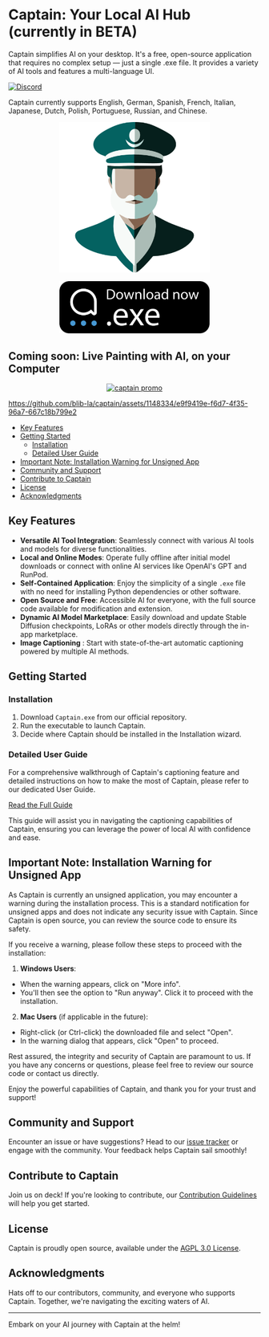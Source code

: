 # Captain: Your Local AI Hub (currently in BETA)

Captain simplifies AI on your desktop. It's a free, open-source application that requires no complex
setup — just a single .exe file. It provides a variety of AI tools and features a multi-language UI.

[![Discord](https://img.shields.io/discord/1091306623819059300?color=7289da&label=Discord&logo=discord&logoColor=fff&style=for-the-badge)](https://discord.com/invite/m3TBB9XEkb)

Captain currently supports English, German, Spanish, French, Italian, Japanese, Dutch, Polish,
Portuguese, Russian, and Chinese.

<p align="center">
    <img src="./docs/logo.png" alt="Download Captain" width="300">
</p>

<!-- releases -->
<p align="center">
  <a href="https://github.com/blib-la/captain/releases/download/v1.0.0-alpha.11/Captain-Setup-1.0.0-alpha.11.exe">
    <img src="./docs/download.svg" alt="Download Captain" width="300">
  </a>
</p>
<!-- releasesstop -->

## Coming soon: Live Painting with AI, on your Computer

<p align="center">
    <a href="https://www.youtube.com/watch?v=EbZMRe1Xgww"><img src="https://github.com/blib-la/captain/assets/1148334/24ffe548-6348-4517-9921-3a234f1e2705" alt="captain promo" /></a>
</p>

https://github.com/blib-la/captain/assets/1148334/e9f9419e-f6d7-4f35-96a7-667c18b799e2

<!-- toc -->

- [Key Features](#key-features)
- [Getting Started](#getting-started)
  * [Installation](#installation)
  * [Detailed User Guide](#detailed-user-guide)
- [Important Note: Installation Warning for Unsigned App](#important-note-installation-warning-for-unsigned-app)
- [Community and Support](#community-and-support)
- [Contribute to Captain](#contribute-to-captain)
- [License](#license)
- [Acknowledgments](#acknowledgments)

<!-- tocstop -->

## Key Features

-   **Versatile AI Tool Integration**: Seamlessly connect with various AI tools and models for
    diverse functionalities.
-   **Local and Online Modes**: Operate fully offline after initial model downloads or connect with
    online AI services like OpenAI's GPT and RunPod.
-   **Self-Contained Application**: Enjoy the simplicity of a single `.exe` file with no need for
    installing Python dependencies or other software.
-   **Open Source and Free**: Accessible AI for everyone, with the full source code available for
    modification and extension.
-   **Dynamic AI Model Marketplace**: Easily download and update Stable Diffusion checkpoints, LoRAs
    or other models directly through the in-app marketplace.
-   **Image Captioning** : Start with state-of-the-art automatic captioning powered by multiple AI
    methods.

## Getting Started

### Installation

1. Download `Captain.exe` from our official repository.
2. Run the executable to launch Captain.
3. Decide where Captain should be installed in the Installation wizard.

### Detailed User Guide

For a comprehensive walkthrough of Captain's captioning feature and detailed instructions on how to
make the most of Captain, please refer to our dedicated User Guide.

[Read the Full Guide](./docs/GUIDE.md)

This guide will assist you in navigating the captioning capabilities of Captain, ensuring you can
leverage the power of local AI with confidence and ease.

## Important Note: Installation Warning for Unsigned App

As Captain is currently an unsigned application, you may encounter a warning during the installation
process. This is a standard notification for unsigned apps and does not indicate any security issue
with Captain. Since Captain is open source, you can review the source code to ensure its safety.

If you receive a warning, please follow these steps to proceed with the installation:

1. **Windows Users**:

-   When the warning appears, click on "More info".
-   You'll then see the option to "Run anyway". Click it to proceed with the installation.

2. **Mac Users** (if applicable in the future):

-   Right-click (or Ctrl-click) the downloaded file and select "Open".
-   In the warning dialog that appears, click "Open" to proceed.

Rest assured, the integrity and security of Captain are paramount to us. If you have any concerns or
questions, please feel free to review our source code or contact us directly.

Enjoy the powerful capabilities of Captain, and thank you for your trust and support!

## Community and Support

Encounter an issue or have suggestions? Head to our
[issue tracker](https://github.com/blib-la/captain/issues) or engage with the community. Your
feedback helps Captain sail smoothly!

## Contribute to Captain

Join us on deck! If you're looking to contribute, our
[Contribution Guidelines](./.github/CONTRIBUTING.md) will help you get started.

## License

Captain is proudly open source, available under the [AGPL 3.0 License](./LICENSE).

## Acknowledgments

Hats off to our contributors, community, and everyone who supports Captain. Together, we're
navigating the exciting waters of AI.

---

Embark on your AI journey with Captain at the helm!
